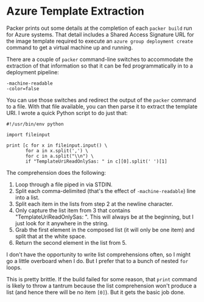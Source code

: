 # Azure Template Extraction

Packer prints out some details at the completion of each `packer build` run for Azure systems. That detail includes a Shared Access Signature URL for the image template required to execute an `azure group deployment create` command to get a virtual machine up and running.

There are a couple of `packer` command-line switches to accommodate the extraction of that information so that it can be fed programmatically in to a deployment pipeline:

~~~~ {.bash}
-machine-readable
-color=false
~~~~

You can use those switches and redirect the output of the `packer` command to a file. With that file available, you can then parse it to extract the template URI. I wrote a quick Python script to do just that:

~~~~ {.python}
#!/usr/bin/env python

import fileinput

print [c for x in fileinput.input() \
       for a in x.split(',') \
       for c in a.split("\\n") \
       if "TemplateUriReadOnlySas: " in c][0].split(' ')[1]
~~~~

The comprehension does the following:

1. Loop through a file piped in via STDIN.
2. Split each comma-delimited (that's the effect of `-machine-readable`) line into a list.
3. Split each item in the lists from step 2 at the newline character.
4. Only capture the list item from 3 that contains "TemplateUriReadOnlySas: ". This will always be at the beginning, but I just look for it anywhere in the string.
5. Grab the first element in the composed list (it will only be one item) and split that at the white space.
6. Return the second element in the list from 5.

I don't have the opportunity to write list comprehensions often, so I might go a little overboard when I do. But I prefer that to a bunch of nested `for` loops.

This is pretty brittle. If the build failed for some reason, that `print` command is likely to throw a tantrum because the list comprehension won't produce a list (and hence there will be no item `[0]`). But it gets the basic job done.
